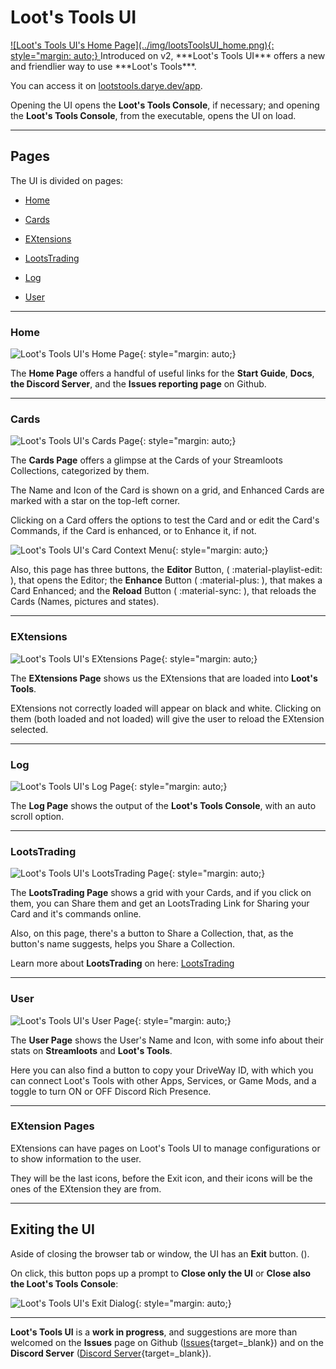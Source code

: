 # Loot's Tools UI
<a href="https://lootstools.darye.dev/app">
![Loot's Tools UI's Home Page](../img/lootsToolsUI_home.png){: style="margin: auto;}
</a>
Introduced on v2, ***Loot's Tools UI*** offers a new and friendlier way to use ***Loot's Tools***. 

You can access it on [lootstools.darye.dev/app](https://lootstools.darye.dev/app).

Opening the UI opens the **Loot's Tools Console**, if necessary; and opening the **Loot's Tools Console**, from the executable, opens the UI on load.

---

## Pages

The UI is divided on pages:

- [Home](#home)

- [Cards](#cards)

- [EXtensions](#extensions)

- [LootsTrading](#lootstrading)

- [Log](#log)

- [User](#user)

---

### Home

![Loot's Tools UI's Home Page](../img/lootsToolsUI_home.png){: style="margin: auto;}

The **Home Page** offers a handful of useful links for the **Start Guide**, **Docs**, **the Discord Server**, and the **Issues reporting page** on Github.

---

### Cards

![Loot's Tools UI's Cards Page](../img/lootsToolsUI_cards.png){: style="margin: auto;}

The **Cards Page** offers a glimpse at the Cards of your Streamloots Collections, categorized by them. 

The Name and Icon of the Card is shown on a grid, and Enhanced Cards are marked with a star on the top-left corner.

Clicking on a Card offers the options to test the Card and or edit the Card's Commands, if the Card is enhanced, or to Enhance it, if not.

![Loot's Tools UI's Card Context Menu](../img/lootsToolsUI_cardContextMenu.png){: style="margin: auto;}

Also, this page has three buttons, the **Editor** Button, ( :material-playlist-edit: ), that opens the Editor; the **Enhance** Button ( :material-plus: ), that makes a Card Enhanced; and the **Reload** Button ( :material-sync: ), that reloads the Cards (Names, pictures and states).

---

### EXtensions

![Loot's Tools UI's EXtensions Page](../img/lootsToolsUI_extensions.png){: style="margin: auto;}

The **EXtensions Page** shows us the EXtensions that are loaded into **Loot's Tools**.

EXtensions not correctly loaded will appear on black and white. Clicking on them (both loaded and not loaded) will give the user to reload the EXtension selected.

---

### Log

![Loot's Tools UI's Log Page](../img/lootsToolsUI_log.png){: style="margin: auto;}

The **Log Page** shows the output of the **Loot's Tools Console**, with an auto scroll option.

---

### LootsTrading

![Loot's Tools UI's LootsTrading Page](../img/lootsToolsUI_lootsTrading.png){: style="margin: auto;}

The **LootsTrading Page** shows a grid with your Cards, and if you click on them, you can Share them and get an LootsTrading Link for Sharing your Card and it's commands online.

Also, on this page, there's a button to Share a Collection, that, as the button's name suggests, helps you Share a Collection.

Learn more about **LootsTrading** on here: [LootsTrading](../additionalFeatures/lootsTrading/index.md)

---

### User

![Loot's Tools UI's User Page](../img/lootsToolsUI_user.png){: style="margin: auto;}

The **User Page** shows the User's Name and Icon, with some info about their stats on **Streamloots** and **Loot's Tools**.

Here you can also find a button to copy your DriveWay ID, with which you can connect Loot's Tools with other Apps, Services, or Game Mods, and a toggle to turn ON or OFF Discord Rich Presence.

---

### EXtension Pages

EXtensions can have pages on Loot's Tools UI to manage configurations or to show information to the user.

They will be the last icons, before the Exit icon, and their icons will be the ones of the EXtension they are from.

---
## Exiting the UI

Aside of closing the browser tab or window, the UI has an **Exit** button. (<ion-icon name="exit-outline"></ion-icon>).

On click, this button pops up a prompt to **Close only the UI** or **Close also the Loot's Tools Console**:

![Loot's Tools UI's Exit Dialog](../img/lootsToolsUI_exit.png){: style="margin: auto;}

---

**Loot's Tools UI** is a **work in progress**, and suggestions are more than welcomed on the **Issues** page on Github ([Issues](https://github.com/DaryeDev/LootsTools/issues){target=_blank}) and on the **Discord Server** ([Discord Server](https://discord.io/Darye){target=_blank}).
